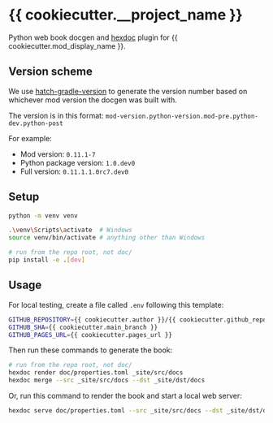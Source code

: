 # {{ cookiecutter.__project_name }}

Python web book docgen and [hexdoc](https://pypi.org/project/hexdoc) plugin for {{ cookiecutter.mod_display_name }}.

## Version scheme

We use [hatch-gradle-version](https://pypi.org/project/hatch-gradle-version) to generate the version number based on whichever mod version the docgen was built with.

The version is in this format: `mod-version.python-version.mod-pre.python-dev.python-post`

For example:
* Mod version: `0.11.1-7`
* Python package version: `1.0.dev0`
* Full version: `0.11.1.1.0rc7.dev0`

## Setup

```sh
python -m venv venv

.\venv\Scripts\activate  # Windows
source venv/bin/activate # anything other than Windows

# run from the repo root, not doc/
pip install -e .[dev]
```

## Usage

For local testing, create a file called `.env` following this template:
```sh
GITHUB_REPOSITORY={{ cookiecutter.author }}/{{ cookiecutter.github_repo }}
GITHUB_SHA={{ cookiecutter.main_branch }}
GITHUB_PAGES_URL={{ cookiecutter.pages_url }}
```

Then run these commands to generate the book:
```sh
# run from the repo root, not doc/
hexdoc render doc/properties.toml _site/src/docs
hexdoc merge --src _site/src/docs --dst _site/dst/docs
```

Or, run this command to render the book and start a local web server:
```sh
hexdoc serve doc/properties.toml --src _site/src/docs --dst _site/dst/docs
```
